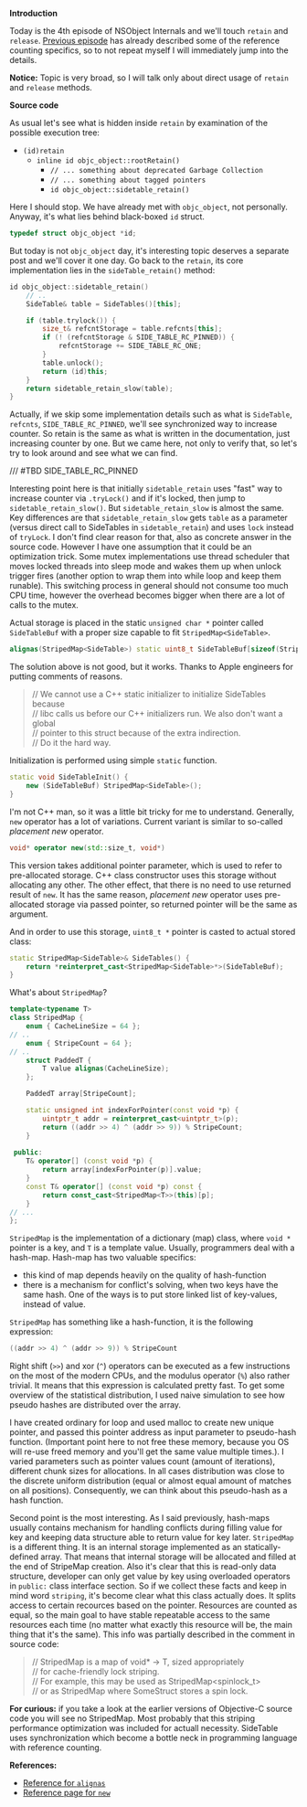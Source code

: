 **Introduction**

Today is the 4th episode of NSObject Internals and we'll touch `retain` and `release`. [Previous episode](https://skyylex.github.io/nsobject-internals-autorelease_and_autoreleasepool) has already described some of the reference counting specifics, so to not repeat myself I will immediately jump into the details.

**Notice:** Topic is very broad, so I will talk only about direct usage of `retain` and `release` methods. 

**Source code**

As usual let's see what is hidden inside `retain` by examination of the possible execution tree:

- `(id)retain`
    - `inline id objc_object::rootRetain()`
        - `// ... something about deprecated Garbage Collection`
        - `// ... something about tagged pointers`
        - `id objc_object::sidetable_retain()`
        
Here I should stop. We have already met with `objc_object`, not personally. Anyway, it's what lies behind black-boxed `id` struct.

```c++
typedef struct objc_object *id;
```

But today is not `objc_object` day, it's interesting topic deserves a separate post and we'll cover it one day. Go back to the `retain`, its core implementation lies in the `sideTable_retain()` method:

```c++
id objc_object::sidetable_retain()
    // ..
    SideTable& table = SideTables()[this];

    if (table.trylock()) {
        size_t& refcntStorage = table.refcnts[this];
        if (! (refcntStorage & SIDE_TABLE_RC_PINNED)) {
            refcntStorage += SIDE_TABLE_RC_ONE;
        }
        table.unlock();
        return (id)this;
    }
    return sidetable_retain_slow(table);
}
```

Actually, if we skip some implementation details such as what is `SideTable`, `refcnts`, `SIDE_TABLE_RC_PINNED`, we'll see synchronized way to increase counter. So retain is the same as what is written in the documentation, just increasing counter by one. But we came here, not only to verify that, so let's try to look around and see what we can find.

/// #TBD SIDE_TABLE_RC_PINNED

Interesting point here is that initially `sidetable_retain` uses "fast" way to increase counter via `.tryLock()` and if it's locked, then jump to `sidetable_retain_slow()`. But `sidetable_retain_slow` is almost the same. Key differences are that `sidetable_retain_slow` gets `table` as a parameter (versus direct call to SideTables in `sidetable_retain`) and uses `lock` instead of `tryLock`. I don't find clear reason for that, also as concrete answer in the source code. However I have one assumption that it could be an optimization trick. Some mutex implementations use thread scheduler that moves locked threads into sleep mode and wakes them up when unlock trigger fires (another option to wrap them into while loop and keep them runable). This switching process in general should not consume too much CPU time, however the overhead becomes bigger when there are a lot of calls to the mutex.

Actual storage is placed in the static `unsigned char *` pointer called `SideTableBuf` with a proper size capable to fit `StripedMap<SideTable>`.

```c++
alignas(StripedMap<SideTable>) static uint8_t SideTableBuf[sizeof(StripedMap<SideTable>)];
```

The solution above is not good, but it works. Thanks to Apple engineers for putting comments of reasons.

> // We cannot use a C++ static initializer to initialize SideTables because <br>
> // libc calls us before our C++ initializers run. We also don't want a global <br>
> // pointer to this struct because of the extra indirection. <br>
> // Do it the hard way.

Initialization is performed using simple `static` function. 

```c++
static void SideTableInit() {
    new (SideTableBuf) StripedMap<SideTable>();
}
```

I'm not C++ man, so it was a little bit tricky for me to understand. Generally, `new` operator has a lot of variations. Current variant is similar to so-called *placement new* operator. 

```c++
void* operator new(std::size_t, void*)
```

This version takes additional pointer parameter, which is used to refer to pre-allocated storage. C++ class constructor uses this storage without allocating any other. The other effect, that there is no need to use returned result of `new`. 
It has the same reason, *placement new* operator uses pre-allocated storage via passed pointer, so returned pointer will be the same as argument.

And in order to use this storage, `uint8_t *` pointer is casted to actual stored class:

```c++
static StripedMap<SideTable>& SideTables() {
    return *reinterpret_cast<StripedMap<SideTable>*>(SideTableBuf);
}
```

What's about `StripedMap`?
```c++
template<typename T>
class StripedMap {
    enum { CacheLineSize = 64 };
// ..
    enum { StripeCount = 64 };
// ..
    struct PaddedT {
        T value alignas(CacheLineSize);
    };

    PaddedT array[StripeCount];

    static unsigned int indexForPointer(const void *p) {
        uintptr_t addr = reinterpret_cast<uintptr_t>(p);
        return ((addr >> 4) ^ (addr >> 9)) % StripeCount;
    }
    
 public:
    T& operator[] (const void *p) { 
        return array[indexForPointer(p)].value; 
    }
    const T& operator[] (const void *p) const { 
        return const_cast<StripedMap<T>>(this)[p]; 
    }
// ...
};
```

`StripedMap` is the implementation of a dictionary (map) class, where `void *` pointer is a key, and `T` is a template value. Usually, programmers deal with a hash-map. Hash-map has two valuable specifics: 

- this kind of map depends heavily on the quality of hash-function
- there is a mechanism for conflict's solving, when two keys have the same hash. One of the ways is to put store linked list of key-values, instead of value.

`StripedMap` has something like a hash-function, it is the following expression:

```c++
((addr >> 4) ^ (addr >> 9)) % StripeCount
```

Right shift (`>>`) and xor (`^`) operators can be executed as a few instructions on the most of the modern CPUs, and the modulus operator (`%`) also rather trivial. It means that this expression is calculated pretty fast. To get some overview of the statistical distribution, I used naive simulation to see how pseudo hashes are distributed over the array. 

I have created ordinary for loop and used malloc to create new unique pointer, and passed this pointer address as input parameter to pseudo-hash function. (Important point here to not free these memory, because you OS will re-use freed memory and you'll get the same value multiple times.). I varied parameters such as pointer values count (amount of iterations), different chunk sizes for allocations. In all cases distribution was close to the discrete uniform distribution (equal or almost equal amount of matches on all positions). Consequently, we can think about this pseudo-hash as a hash function.

Second point is the most interesting. As I said previously, hash-maps usually contains mechanism for handling conflicts during filling value for key and keeping data structure able to return value for key later. `StripedMap` is a different thing. It is an internal storage implemented as an statically-defined array. That means that internal storage will be allocated and filled at the end of StripeMap creation. Also it's clear that this is read-only data structure, developer can only get value by key using overloaded operators in `public:` class interface section. So if we collect these facts and keep in mind word `striping`, it's become clear what this class actually does. It splits access to certain recources based on the pointer. Resources are counted as equal, so the main goal to have stable repeatable access to the same resources each time (no matter what exactly this resource will be, the main thing that it's the same). This info was partially described in the comment in source code:

> // StripedMap<T> is a map of void* -> T, sized appropriately <br/>
> // for cache-friendly lock striping. <br/>
> // For example, this may be used as StripedMap<spinlock_t> <br/>
> // or as StripedMap<SomeStruct> where SomeStruct stores a spin lock.

**For curious:** if you take a look at the earlier versions of Objective-C source code you will see no StripedMap. Most probably that this striping performance optimization was included for actuall necessity. SideTable uses synchronization which become a bottle neck in programming language with reference counting.

**References:**

- [Reference for `alignas`](http://en.cppreference.com/w/cpp/language/alignas)
- [Reference page for `new`](http://en.cppreference.com/w/cpp/language/new)
